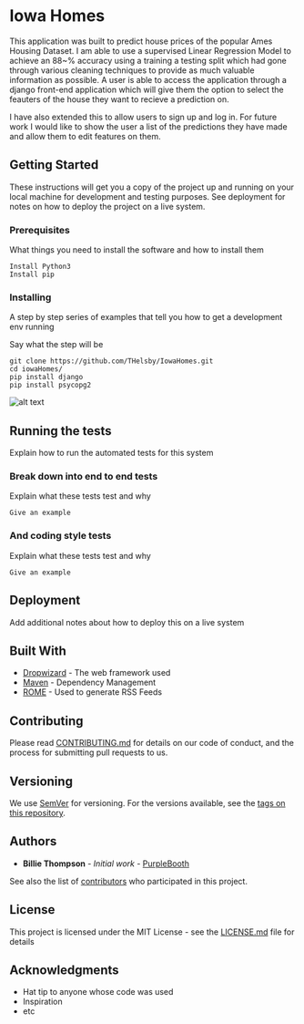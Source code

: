 # Iowa Homes

This application was built to predict house prices of the popular Ames Housing Dataset. I am able to use a supervised Linear Regression
Model to achieve an 88~% accuracy using a training a testing split which had gone through various cleaning techniques to provide as much
valuable information as possible. A user is able to access the application through a django front-end application which will give them the
option to select the feauters of the house they want to recieve a prediction on.

I have also extended this to allow users to sign up and log in. For future work I would like to show the user a list of the predictions they 
have made and allow them to edit features on them.

## Getting Started

These instructions will get you a copy of the project up and running on your local machine for development and testing purposes. See deployment for notes on how to deploy the project on a live system.

### Prerequisites

What things you need to install the software and how to install them

```
Install Python3
Install pip
```

### Installing

A step by step series of examples that tell you how to get a development env running

Say what the step will be

```
git clone https://github.com/THelsby/IowaHomes.git
cd iowaHomes/
pip install django
pip install psycopg2
```

![alt text](https://i.imgur.com/yaLqNfM.png)

## Running the tests

Explain how to run the automated tests for this system

### Break down into end to end tests

Explain what these tests test and why

```
Give an example
```

### And coding style tests

Explain what these tests test and why

```
Give an example
```

## Deployment

Add additional notes about how to deploy this on a live system

## Built With

* [Dropwizard](http://www.dropwizard.io/1.0.2/docs/) - The web framework used
* [Maven](https://maven.apache.org/) - Dependency Management
* [ROME](https://rometools.github.io/rome/) - Used to generate RSS Feeds

## Contributing

Please read [CONTRIBUTING.md](https://gist.github.com/PurpleBooth/b24679402957c63ec426) for details on our code of conduct, and the process for submitting pull requests to us.

## Versioning

We use [SemVer](http://semver.org/) for versioning. For the versions available, see the [tags on this repository](https://github.com/your/project/tags). 

## Authors

* **Billie Thompson** - *Initial work* - [PurpleBooth](https://github.com/PurpleBooth)

See also the list of [contributors](https://github.com/your/project/contributors) who participated in this project.

## License

This project is licensed under the MIT License - see the [LICENSE.md](LICENSE.md) file for details

## Acknowledgments

* Hat tip to anyone whose code was used
* Inspiration
* etc

